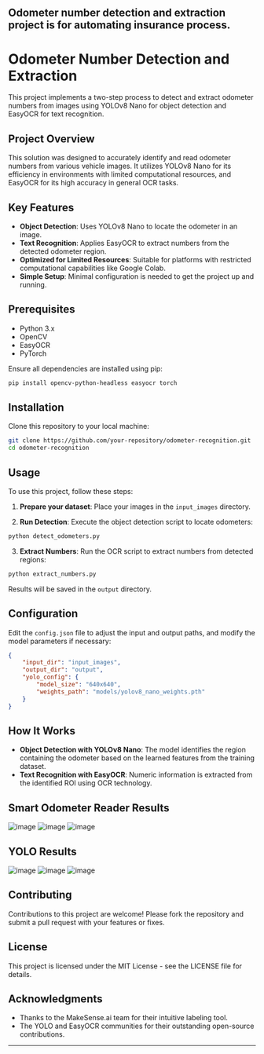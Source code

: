 Odometer number detection and extraction project is for automating insurance process.
---

# Odometer Number Detection and Extraction

This project implements a two-step process to detect and extract odometer numbers from images using YOLOv8 Nano for object detection and EasyOCR for text recognition. 
## Project Overview

This solution was designed to accurately identify and read odometer numbers from various vehicle images. It utilizes YOLOv8 Nano for its efficiency in environments with limited computational resources, and EasyOCR for its high accuracy in general OCR tasks.

## Key Features

- **Object Detection**: Uses YOLOv8 Nano to locate the odometer in an image.
- **Text Recognition**: Applies EasyOCR to extract numbers from the detected odometer region.
- **Optimized for Limited Resources**: Suitable for platforms with restricted computational capabilities like Google Colab.
- **Simple Setup**: Minimal configuration is needed to get the project up and running.

## Prerequisites

- Python 3.x
- OpenCV
- EasyOCR
- PyTorch

Ensure all dependencies are installed using pip:

```bash
pip install opencv-python-headless easyocr torch
```

## Installation

Clone this repository to your local machine:

```bash
git clone https://github.com/your-repository/odometer-recognition.git
cd odometer-recognition
```

## Usage

To use this project, follow these steps:

1. **Prepare your dataset**: Place your images in the `input_images` directory.

2. **Run Detection**: Execute the object detection script to locate odometers:

```bash
python detect_odometers.py
```

3. **Extract Numbers**: Run the OCR script to extract numbers from detected regions:

```bash
python extract_numbers.py
```

Results will be saved in the `output` directory.

## Configuration

Edit the `config.json` file to adjust the input and output paths, and modify the model parameters if necessary:

```json
{
    "input_dir": "input_images",
    "output_dir": "output",
    "yolo_config": {
        "model_size": "640x640",
        "weights_path": "models/yolov8_nano_weights.pth"
    }
}
```

## How It Works

- **Object Detection with YOLOv8 Nano**: The model identifies the region containing the odometer based on the learned features from the training dataset.
- **Text Recognition with EasyOCR**: Numeric information is extracted from the identified ROI using OCR technology.

## Smart Odometer Reader Results
![image](https://github.com/PouriaAzadehR/Smart-Odometer-Reader/assets/93463377/f21706c5-344f-4a29-94fd-4704fbd2f221)
![image](https://github.com/PouriaAzadehR/Smart-Odometer-Reader/assets/93463377/0704c2fa-e245-4afc-864b-691643b855c2)
![image](https://github.com/PouriaAzadehR/Smart-Odometer-Reader/assets/93463377/cfea80b3-b7f4-4190-92bf-23ccae2894dc)

## YOLO Results
![image](https://github.com/PouriaAzadehR/Smart-Odometer-Reader/assets/93463377/6ef79637-cdda-4ef3-8dc7-c8b9850ab70a)
![image](https://github.com/PouriaAzadehR/Smart-Odometer-Reader/assets/93463377/14576d8a-5fab-4195-89d8-2c6de584adf8)
![image](https://github.com/PouriaAzadehR/Smart-Odometer-Reader/assets/93463377/32449d57-178d-41d7-ac2c-8c5363899e28)



## Contributing

Contributions to this project are welcome! Please fork the repository and submit a pull request with your features or fixes.

## License

This project is licensed under the MIT License - see the LICENSE file for details.

## Acknowledgments

- Thanks to the MakeSense.ai team for their intuitive labeling tool.
- The YOLO and EasyOCR communities for their outstanding open-source contributions.

---

